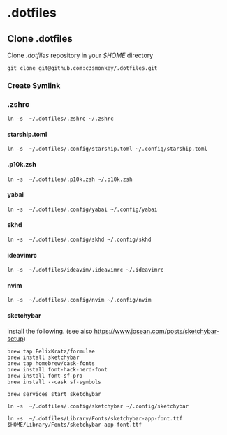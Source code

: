 # .dotfiles

## Clone .dotfiles

Clone _.dotfiles_ repository in your _$HOME_ directory

```
git clone git@github.com:c3smonkey/.dotfiles.git
```

### Create Symlink

### .zshrc

```
ln -s  ~/.dotfiles/.zshrc ~/.zshrc
```

#### starship.toml

```
ln -s  ~/.dotfiles/.config/starship.toml ~/.config/starship.toml
```

#### .p10k.zsh

```
ln -s  ~/.dotfiles/.p10k.zsh ~/.p10k.zsh
```

#### yabai

```
ln -s  ~/.dotfiles/.config/yabai ~/.config/yabai
```

#### skhd

```
ln -s  ~/.dotfiles/.config/skhd ~/.config/skhd
```

#### ideavimrc

```
ln -s  ~/.dotfiles/ideavim/.ideavimrc ~/.ideavimrc
```

#### nvim

```
ln -s  ~/.dotfiles/.config/nvim ~/.config/nvim
```

#### sketchybar

install the following. (see also https://www.josean.com/posts/sketchybar-setup)

```
brew tap FelixKratz/formulae
brew install sketchybar
brew tap homebrew/cask-fonts
brew install font-hack-nerd-font
brew install font-sf-pro
brew install --cask sf-symbols
```

```
brew services start sketchybar
```

```
ln -s  ~/.dotfiles/.config/sketchybar ~/.config/sketchybar
```

```
ln -s  ~/.dotfiles/Library/Fonts/sketchybar-app-font.ttf $HOME/Library/Fonts/sketchybar-app-font.ttf
```
